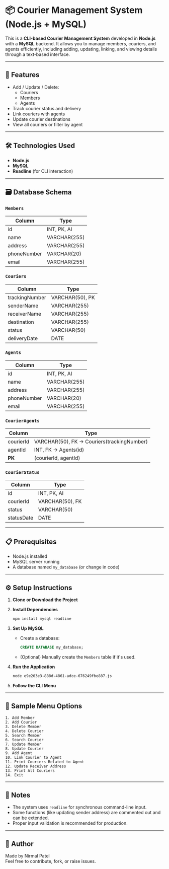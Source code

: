 # 📦 Courier Management System (Node.js + MySQL)

This is a **CLI-based Courier Management System** developed in **Node.js** with a **MySQL** backend. It allows you to manage members, couriers, and agents efficiently, including adding, updating, linking, and viewing details through a text-based interface.

---

## 🚀 Features

- Add / Update / Delete:
  - Couriers
  - Members
  - Agents
- Track courier status and delivery
- Link couriers with agents
- Update courier destinations
- View all couriers or filter by agent

---

## 🛠️ Technologies Used

- **Node.js**
- **MySQL**
- **Readline** (for CLI interaction)

---

## 🗃️ Database Schema

### `Members`
| Column       | Type          |
|--------------|---------------|
| id           | INT, PK, AI   |
| name         | VARCHAR(255)  |
| address      | VARCHAR(255)  |
| phoneNumber  | VARCHAR(20)   |
| email        | VARCHAR(255)  |

### `Couriers`
| Column         | Type          |
|----------------|---------------|
| trackingNumber | VARCHAR(50), PK |
| senderName     | VARCHAR(255)  |
| receiverName   | VARCHAR(255)  |
| destination    | VARCHAR(255)  |
| status         | VARCHAR(50)   |
| deliveryDate   | DATE          |

### `Agents`
| Column       | Type          |
|--------------|---------------|
| id           | INT, PK, AI   |
| name         | VARCHAR(255)  |
| address      | VARCHAR(255)  |
| phoneNumber  | VARCHAR(20)   |
| email        | VARCHAR(255)  |

### `CourierAgents`
| Column     | Type        |
|------------|-------------|
| courierId  | VARCHAR(50), FK → Couriers(trackingNumber) |
| agentId    | INT, FK → Agents(id) |
| **PK**     | (courierId, agentId) |

### `CourierStatus`
| Column     | Type        |
|------------|-------------|
| id         | INT, PK, AI |
| courierId  | VARCHAR(50), FK |
| status     | VARCHAR(50) |
| statusDate | DATE        |

---

## 📋 Prerequisites

- Node.js installed
- MySQL server running
- A database named `my_database` (or change in code)

---

## ⚙️ Setup Instructions

1. **Clone or Download the Project**

2. **Install Dependencies**
   ```bash
   npm install mysql readline
   ```

3. **Set Up MySQL**
   - Create a database:
     ```sql
     CREATE DATABASE my_database;
     ```
   - (Optional) Manually create the `Members` table if it's used.

4. **Run the Application**
   ```bash
   node e9e203e3-888d-4861-adce-676249fbe887.js
   ```

5. **Follow the CLI Menu**

---

## 📖 Sample Menu Options

```
1. Add Member
2. Add Courier
3. Delete Member
4. Delete Courier
5. Search Member
6. Search Courier
7. Update Member
8. Update Courier
9. Add Agent
10. Link Courier to Agent
11. Print Couriers Related to Agent
12. Update Receiver Address
13. Print All Couriers
14. Exit
```

---

## 📝 Notes

- The system uses `readline` for synchronous command-line input.
- Some functions (like updating sender address) are commented out and can be extended.
- Proper input validation is recommended for production.

---

## 📌 Author

Made by Nirmal Patel  
Feel free to contribute, fork, or raise issues.
